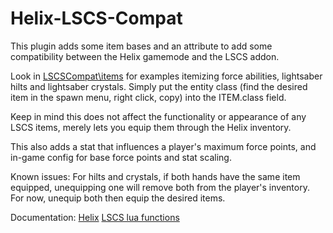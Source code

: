 # Helix-LSCS-Compat
This plugin adds some item bases and an attribute to add some compatibility between the Helix gamemode and the LSCS addon.

Look in [LSCSCompat\items](https://github.com/Solace140/Helix-LSCS-Compat/tree/main/LSCSCompat/items) for examples itemizing force abilities, lightsaber hilts and lightsaber crystals.
Simply put the entity class (find the desired item in the spawn menu, right click, copy) into the ITEM.class field.

Keep in mind this does not affect the functionality or appearance of any LSCS items, merely lets you equip them through the Helix inventory.

This also adds a stat that influences a player's maximum force points, and in-game config for base force points and stat scaling.

Known issues:
For hilts and crystals, if both hands have the same item equipped, unequipping one will remove both from the player's inventory. For now, unequip both then equip the desired items.

Documentation:
[Helix](https://docs.gethelix.co)
[LSCS lua functions]([https://github.com/SpaxscE/lscs_public](https://github.com/SpaxscE/lscs_public/blob/main/zz_templates_and_info/useful_lua_functions.txt))
